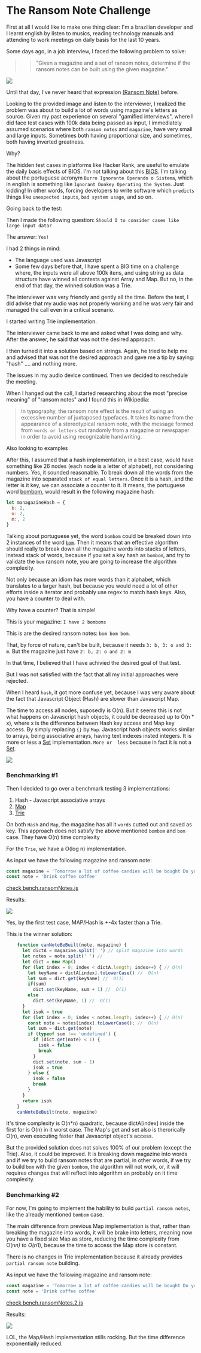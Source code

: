 # The Ransom Note Challenge

First at all I would like to make one thing clear: I'm a brazilian developer and I learnt english by listen to musics, reading technology manuals and attending to work meetings on daily basis for the last 10 years.

Some days ago, in a job interview, I faced the following problem to solve:

>> "Given a magazine and a set of ransom notes, determine if the ransom notes can be built using the given magazine."

<img align="center" src="https://i.imgur.com/Fyb8pxk.jpg" />

Until that day, I've never heard that expression [(Ransom Note)](https://en.wikipedia.org/wiki/Ransom_note_effect) before.

Looking to the provided image and listen to the interviewer, I realized the problem was about to build a lot of words using magazine's letters as source. Given my past experience on several "gamified interviews", where I did face test cases with 100k data being passed as input, I immediately assumed scenarios where both `ransom notes` and `magazine`, have very small and large inputs. Sometimes both having proportional size, and sometimes, both having inverted greatness.

Why?

The hidden test cases in platforms like Hacker Rank, are useful to emulate the daily basis effects of BIOS. I'm not talking about this [BIOS](https://en.wikipedia.org/wiki/BIOS). I'm talking about the portuguese acronym `Burro Ignorante Operando o Sistema`, which in english is something like `Ignorant Donkey Operating the System`. Just kidding! In other words, forcing developers to write software which `predicts` things like `unexpected inputs`, `bad system usage`, and so on.

Going back to the test:

Then I made the following question: `Should I to consider cases like large input data?`

The answer: `Yes!`

I had 2 things in mind:

- The language used was Javascript
- Some few days before that, I have spent a BIG time on a challenge where, the inputs were all above 100k itens, and using string as data structure have winned all contests against Array and Map. But no, in the end of that day, the winned solution was a Trie.

The interviewer was very friendly and gently all the time. Before the test, I did advise that my audio was not properly working and he was very fair and managed the call even in a critical scenario.

I started writing Trie implementation.

The interviewer came back to me and asked what I was doing and why. After the answer, he said that was not the desired approach.

I then turned it into a solution based on strings. Again, he tried to help me and advised that was not the desired approach and gave me a tip by saying: "hash" .... and nothing more.

The issues in my audio device continued. Then we decided to reschedule the meeting.

When I hanged out the call, I started researching about the most "precise meaning" of "ransom notes" and I found this in Wikipedia:

> In typography, the ransom note effect is the result of using an excessive number of juxtaposed typefaces. It takes its name from the appearance of a stereotypical ransom note, with the message formed from `words or letters` cut randomly from a magazine or newspaper in order to avoid using recognizable handwriting. 

Also looking to examples 

After this, I assumed that a hash implementation, in a best case, would have something like 26 nodes (each node is a letter of alphabet), not considering numbers. Yes, it sounded reasonable. To break down all the words from the magazine into separated `stack of equal letters`. Once it is a hash, and the letter is it key, we can associate a counter to it. It means, the portuguese word [bombom](https://pt.wikipedia.org/wiki/Bombom), would result in the following magazine hash:

```javascript
let managazineHash = {
  b: 2,
  o: 2,
  m:, 2
}
```

Talking about portuguese yet, the word `bombom` could be breaked down into 2 instances of the word [`bom`](https://translate.google.com.br/?sl=pt&tl=en&text=bom&op=translate). Then it means that an effective algorithm should really to break down all the magazine words into stacks of letters, instead stack of words, because if you set a key hash as `bombom`, and try to validate the `bom` ransom note, you are going to increase the algorithm complexity.

 Not only because an idiom has more words than it alphabet, which translates to a larger hash, but because you would need a lot of other efforts inside a iterator and probably use regex to match hash keys. Also, you have a counter to deal with.

Why have a counter? That is simple!

This is your magazine: `I have 2 bomboms`

This is are the desired ransom notes: `bom bom bom`. 

That, by force of nature, can't be built, because it needs `3: b, 3: o and 3: m`. But the magazine just have `2: b, 2: o and 2: m`

In that time, I believed that I have achivied the desired goal of that test.

But I was not satisfied with the fact that all my initial approaches were rejected.

When I heard `hash`, it got more confuse yet, because I was very aware about the fact that Javascript Object (Hash) are slower than Javascript Map. 

The time to access all nodes, suposedly is O(n). But it seems this is not what happens on Javascript hash objects, it could be decreased up to O(n * x), where x is the difference between Hash key access and Map key access. By simply replacing `{}` by `Map`. Javascript hash objects works similar to arrays, being associative arrays, having text indexes insted integers. It is more or less a [Set](https://developer.mozilla.org/pt-BR/docs/Web/JavaScript/Reference/Global_Objects/Set) implementation. `More or  less` because in fact it is not a [Set](https://developer.mozilla.org/pt-BR/docs/Web/JavaScript/Reference/Global_Objects/Set). 



<img align="center" src="https://i.imgur.com/WesNwsg.png" />


### Benchmarking #1

Then I decided to go over a benchmark testing 3 implementations:

1. Hash - Javascript associative arrays
2. [Map](https://developer.mozilla.org/en-US/docs/Web/JavaScript/Reference/Global_Objects/Map)
3. [Trie](https://en.wikipedia.org/wiki/Trie)

On both `Hash` and `Map`, the magazine has all it `words` cutted out and saved as key. This approach does not satisfy the above mentioned `bombom` and `bom` case. They have O(n) time complexity

For the `Trie`, we have a O(log n) implementation.

As input we have the following magazine and ransom note:

```javascript
const magazine = 'Tomorrow a lot of coffee candies will be bought Do you like to drink coffee'
const note = 'Drink coffee coffee'
```

[check bench.ransomNotes.js](./bench.ransomNotes.js)

Results:

<img align="center" src="https://i.imgur.com/FeDhJTc.png" />


Yes, by the first test case, MAP/Hash is +-4x faster than a Trie.

This is the winner solution:

```javascript
    function canNoteBeBuilt(note, magazine) {
      let dictA = magazine.split(' ') // split magazine into words
      let notes = note.split(' ') //
      let dict = new Map() 
      for (let index = 0; index < dictA.length; index++) { // O(n)
        let keyName = dictA[index].toLowerCase() //  O(n)
        let sum = dict.get(keyName) //  O(1)
        if(sum)
          dict.set(keyName, sum + 1) //  O(1)
        else
          dict.set(keyName, 1) //  O(1)
      }
      let isok = true
      for (let index = 0; index < notes.length; index++) { // O(n)
        const note = notes[index].toLowerCase(); //  O(n)
        let sum = dict.get(note)
        if (typeof sum !== 'undefined') {
          if (dict.get(note) < 1) {
            isok = false
            break
          }
          dict.set(note, sum - 1)
          isok = true
        } else {
          isok = false
          break
        }
      }
      return isok
    }
    canNoteBeBuilt(note, magazine)
```

It's  time complexity is O(n*n) quadratic, because dictA[index] inside the first for is O(n) in it worst case. The Map's get and set also is therorically O(n), even executing faster that Javascript object's access.

But the provided solution does not solves 100% of our problem (except the Trie). Also, it could be improved. It is breaking down magazine into words and if we try to build ransom notes that are partial, in other words, if we try to build `bom` with the given `bombom`, the algorithm will not work, or, it will requires changes that will reflect into algorithm an probably on it time complexity.



### Benchmarking #2

For now, I'm going to implement the hability to build `partial ransom notes`, like the already mentioned `bombom` case.

The main difference from previous Map implementation is that, rather than breaking the magazine into words, it will be brake into letters, meaning now you have a fixed size Map as store, reducing the time complexity from O(n*n) to O(n*1), because the time to access the Map store is constant.

There is no changes in Trie implementation because it already provides `partial ransom note` building.

As input we have the following magazine and ransom note:

```javascript
const magazine = 'Tomorrow a lot of coffee candies will be bought Do you like to drink coffee'
const note = 'Drink coffee coffee'
```

[check bench.ransomNotes.2.js](./bench.ransomNotes.2.js)


Results:

<img align="center" src="https://i.imgur.com/kfDEGIC.png" />

LOL, the Map/Hash implementation stills rocking. But the time difference  exponentially reduced.


